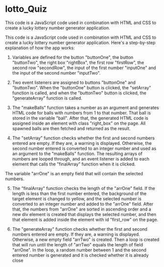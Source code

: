 # lotto_Quiz
 This code is a JavaScript code used in combination with HTML and CSS to create a lucky lottery number generator application.
 
 
 This code is a JavaScript code used in combination with HTML and CSS to create a lucky lottery number generator application. 
 Here's a step-by-step explanation of how the app works:

1. Variables are defined for the button "buttonOne", the button "buttonTwo", the right box "rightBox", the first row "firstRow", the second row "secondRow", 
the input of the first number "inputOne" and the input of the second number "inputTwo".

2. Two event listeners are assigned to buttons "buttonOne" and "buttonTwo". When the "buttonOne" button is clicked, the "setArray" function is called, 
and when the "buttonTwo" button is clicked, the "generateArray" function is called.

3. The "makeBalls" function takes a number as an argument and generates HTML code for balls with numbers from 1 to that number. 
That ball is stored in the variable "ball". After that, the generated HTML code is assigned inside an element with class "right_box" on the page. 
All spawned balls are then fetched and returned as the result.

4. The "setArray" function checks whether the first and second numbers entered are empty.
If they are, a warning is displayed. Otherwise, the second number entered is converted to an integer number and used as an argument to the "makeBalls" function. 
The resulting arrays of numbers are looped through, and an event listener is added to each element that calls the "finalArray" function when it is clicked.

The variable "arrOne" is an empty field that will contain the selected numbers.

5. The "finalArray" function checks the length of the "arrOne" field. If the length is less than the first number entered, 
the background of the target element is changed to yellow, and the selected number is converted to an integer number and added to the "arrOne" field.
After that, the numbers from "arrOne" are sorted in ascending order and a new div element is created that displays the selected number, 
and then that element is added inside the element with id "first_row" on the page.

6. The "generateArray" function checks whether the first and second numbers entered are empty. 
If they are, a warning is displayed. Otherwise, a new empty field "arrTwo" is created. 
Then a loop is created that will run until the length of "arrTwo" equals the length of field "arrOne". 
In the loop, a random number between 1 and the second entered number is generated and it is checked whether it is already close
